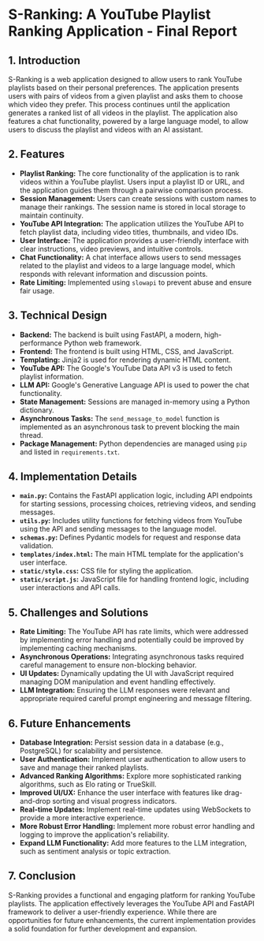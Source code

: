# S-Ranking: A YouTube Playlist Ranking Application - Final Report

## 1. Introduction

S-Ranking is a web application designed to allow users to rank YouTube playlists based on their personal preferences. The application presents users with pairs of videos from a given playlist and asks them to choose which video they prefer. This process continues until the application generates a ranked list of all videos in the playlist.  The application also features a chat functionality, powered by a large language model, to allow users to discuss the playlist and videos with an AI assistant.

## 2. Features

*   **Playlist Ranking:** The core functionality of the application is to rank videos within a YouTube playlist. Users input a playlist ID or URL, and the application guides them through a pairwise comparison process.
*   **Session Management:** Users can create sessions with custom names to manage their rankings. The session name is stored in local storage to maintain continuity.
*   **YouTube API Integration:** The application utilizes the YouTube API to fetch playlist data, including video titles, thumbnails, and video IDs.
*   **User Interface:** The application provides a user-friendly interface with clear instructions, video previews, and intuitive controls.
*   **Chat Functionality:** A chat interface allows users to send messages related to the playlist and videos to a large language model, which responds with relevant information and discussion points.
*   **Rate Limiting:** Implemented using `slowapi` to prevent abuse and ensure fair usage.

## 3. Technical Design

*   **Backend:** The backend is built using FastAPI, a modern, high-performance Python web framework.
*   **Frontend:** The frontend is built using HTML, CSS, and JavaScript.
*   **Templating:** Jinja2 is used for rendering dynamic HTML content.
*   **YouTube API:** The Google's YouTube Data API v3 is used to fetch playlist information.
*   **LLM API:** Google's Generative Language API is used to power the chat functionality.
*   **State Management:** Sessions are managed in-memory using a Python dictionary.
*   **Asynchronous Tasks:** The `send_message_to_model` function is implemented as an asynchronous task to prevent blocking the main thread.
*   **Package Management:** Python dependencies are managed using `pip` and listed in `requirements.txt`.

## 4. Implementation Details

*   **`main.py`:** Contains the FastAPI application logic, including API endpoints for starting sessions, processing choices, retrieving videos, and sending messages.
*   **`utils.py`:** Includes utility functions for fetching videos from YouTube using the API and sending messages to the language model.
*   **`schemas.py`:** Defines Pydantic models for request and response data validation.
*   **`templates/index.html`:** The main HTML template for the application's user interface.
*   **`static/style.css`:** CSS file for styling the application.
*   **`static/script.js`:** JavaScript file for handling frontend logic, including user interactions and API calls.

## 5. Challenges and Solutions

*   **Rate Limiting:** The YouTube API has rate limits, which were addressed by implementing error handling and potentially could be improved by implementing caching mechanisms.
*   **Asynchronous Operations:** Integrating asynchronous tasks required careful management to ensure non-blocking behavior.
*   **UI Updates:** Dynamically updating the UI with JavaScript required managing DOM manipulation and event handling effectively.
*   **LLM Integration:** Ensuring the LLM responses were relevant and appropriate required careful prompt engineering and message filtering.

## 6. Future Enhancements

*   **Database Integration:** Persist session data in a database (e.g., PostgreSQL) for scalability and persistence.
*   **User Authentication:** Implement user authentication to allow users to save and manage their ranked playlists.
*   **Advanced Ranking Algorithms:** Explore more sophisticated ranking algorithms, such as Elo rating or TrueSkill.
*   **Improved UI/UX:** Enhance the user interface with features like drag-and-drop sorting and visual progress indicators.
*   **Real-time Updates:** Implement real-time updates using WebSockets to provide a more interactive experience.
*   **More Robust Error Handling:** Implement more robust error handling and logging to improve the application's reliability.
*   **Expand LLM Functionality:** Add more features to the LLM integration, such as sentiment analysis or topic extraction.

## 7. Conclusion

S-Ranking provides a functional and engaging platform for ranking YouTube playlists. The application effectively leverages the YouTube API and FastAPI framework to deliver a user-friendly experience. While there are opportunities for future enhancements, the current implementation provides a solid foundation for further development and expansion.
